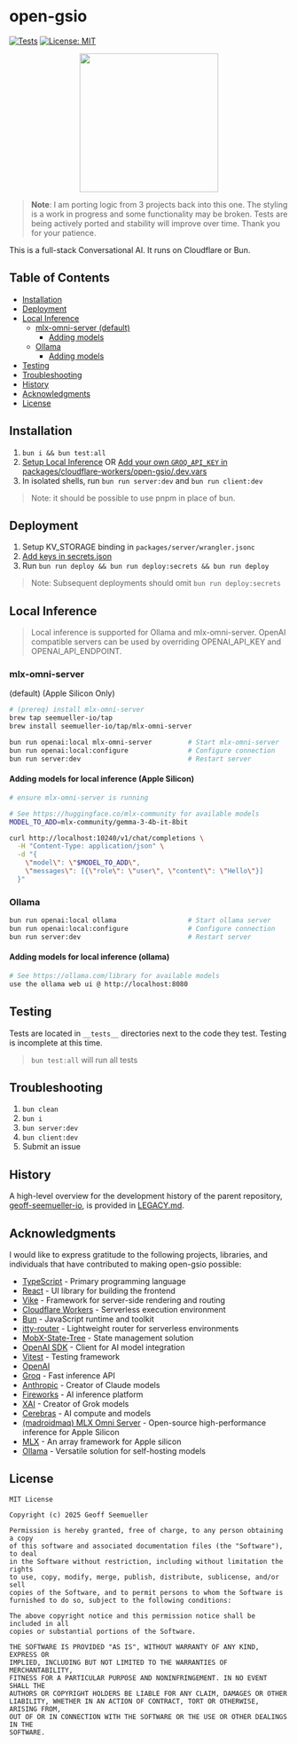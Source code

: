 # open-gsio
[![Tests](https://github.com/geoffsee/open-gsio/actions/workflows/test.yml/badge.svg)](https://github.com/geoffsee/open-gsio/actions/workflows/test.yml)
[![License: MIT](https://img.shields.io/badge/License-MIT-green.svg)](https://opensource.org/licenses/MIT)
</br>
<p align="center">
  <img src="https://github.com/user-attachments/assets/620d2517-e7be-4bb0-b2b7-3aa0cba37ef0" width="250" />
</p>

> **Note**: I am porting logic from 3 projects back into this one. The styling is a work in progress and some functionality
> may be broken. Tests are being actively ported and stability will improve over time. Thank you for your patience.

This is a full-stack Conversational AI. It runs on Cloudflare or Bun. 

## Table of Contents

- [Installation](#installation)
- [Deployment](#deployment)
- [Local Inference](#local-inference)
    - [mlx-omni-server (default)](#mlx-omni-server)
        - [Adding models](#adding-models-for-local-inference-apple-silicon)
    - [Ollama](#ollama)
        - [Adding models](#adding-models-for-local-inference-ollama)
- [Testing](#testing)
- [Troubleshooting](#troubleshooting)
- [History](#history)
- [Acknowledgments](#acknowledgments)
- [License](#license)


## Installation

1. `bun i && bun test:all`
1. [Setup Local Inference](#local-inference) OR [Add your own `GROQ_API_KEY` in packages/cloudflare-workers/open-gsio/.dev.vars](https://console.groq.com/keys)
1. In isolated shells, run `bun run server:dev` and `bun run client:dev`

> Note: it should be possible to use pnpm in place of bun.

## Deployment
1. Setup KV_STORAGE binding in `packages/server/wrangler.jsonc`
1.  [Add keys in secrets.json](https://console.groq.com/keys)
1. Run `bun run deploy && bun run deploy:secrets && bun run deploy`

> Note: Subsequent deployments should omit `bun run deploy:secrets`


## Local Inference
> Local inference is supported for Ollama and mlx-omni-server. OpenAI compatible servers can be used by overriding OPENAI_API_KEY and OPENAI_API_ENDPOINT. 

### mlx-omni-server
(default) (Apple Silicon Only)
~~~bash
# (prereq) install mlx-omni-server
brew tap seemueller-io/tap                   
brew install seemueller-io/tap/mlx-omni-server 

bun run openai:local mlx-omni-server         # Start mlx-omni-server
bun run openai:local:configure               # Configure connection
bun run server:dev                           # Restart server
~~~
#### Adding models for local inference (Apple Silicon)

~~~bash
# ensure mlx-omni-server is running

# See https://huggingface.co/mlx-community for available models
MODEL_TO_ADD=mlx-community/gemma-3-4b-it-8bit

curl http://localhost:10240/v1/chat/completions \
  -H "Content-Type: application/json" \
  -d "{
    \"model\": \"$MODEL_TO_ADD\",
    \"messages\": [{\"role\": \"user\", \"content\": \"Hello\"}]
  }"
~~~  

### Ollama
~~~bash
bun run openai:local ollama                  # Start ollama server
bun run openai:local:configure               # Configure connection
bun run server:dev                           # Restart server
~~~
#### Adding models for local inference (ollama)

~~~bash
# See https://ollama.com/library for available models
use the ollama web ui @ http://localhost:8080
~~~  


## Testing

Tests are located in `__tests__` directories next to the code they test. Testing is incomplete at this time.

> `bun test:all` will run all tests


## Troubleshooting
1.  `bun clean`
1.  `bun i`
1.  `bun server:dev`
1.  `bun client:dev`
1. Submit an issue

History
---
A high-level overview for the development history of the parent repository, [geoff-seemueller-io](https://geoff.seemueller.io), is provided in [LEGACY.md](./LEGACY.md).

## Acknowledgments

I would like to express gratitude to the following projects, libraries, and individuals that have contributed to making open-gsio possible:

  - [TypeScript](https://www.typescriptlang.org/) - Primary programming language
  - [React](https://react.dev/) - UI library for building the frontend
  - [Vike](https://vike.dev/) - Framework for server-side rendering and routing
  - [Cloudflare Workers](https://developers.cloudflare.com/workers/) - Serverless execution environment
  - [Bun](https://bun.sh/) - JavaScript runtime and toolkit
  - [itty-router](https://github.com/kwhitley/itty-router) - Lightweight router for serverless environments
  - [MobX-State-Tree](https://mobx-state-tree.js.org/) - State management solution
  - [OpenAI SDK](https://github.com/openai/openai-node) - Client for AI model integration
  - [Vitest](https://vitest.dev/) - Testing framework
  - [OpenAI](https://github.com/openai) 
  - [Groq](https://console.groq.com/) - Fast inference API
  - [Anthropic](https://www.anthropic.com/) - Creator of Claude models
  - [Fireworks](https://fireworks.ai/) - AI inference platform
  - [XAI](https://x.ai/) - Creator of Grok models
  - [Cerebras](https://www.cerebras.net/) - AI compute and models
  - [(madroidmaq) MLX Omni Server](https://github.com/madroidmaq/mlx-omni-server) - Open-source high-performance inference for Apple Silicon
  - [MLX](https://github.com/ml-explore/mlx) - An array framework for Apple silicon
  - [Ollama](https://github.com/ollama/ollama) - Versatile solution for self-hosting models 


## License
~~~text
MIT License

Copyright (c) 2025 Geoff Seemueller

Permission is hereby granted, free of charge, to any person obtaining a copy
of this software and associated documentation files (the "Software"), to deal
in the Software without restriction, including without limitation the rights
to use, copy, modify, merge, publish, distribute, sublicense, and/or sell
copies of the Software, and to permit persons to whom the Software is
furnished to do so, subject to the following conditions:

The above copyright notice and this permission notice shall be included in all
copies or substantial portions of the Software.

THE SOFTWARE IS PROVIDED "AS IS", WITHOUT WARRANTY OF ANY KIND, EXPRESS OR
IMPLIED, INCLUDING BUT NOT LIMITED TO THE WARRANTIES OF MERCHANTABILITY,
FITNESS FOR A PARTICULAR PURPOSE AND NONINFRINGEMENT. IN NO EVENT SHALL THE
AUTHORS OR COPYRIGHT HOLDERS BE LIABLE FOR ANY CLAIM, DAMAGES OR OTHER
LIABILITY, WHETHER IN AN ACTION OF CONTRACT, TORT OR OTHERWISE, ARISING FROM,
OUT OF OR IN CONNECTION WITH THE SOFTWARE OR THE USE OR OTHER DEALINGS IN THE
SOFTWARE.
~~~
